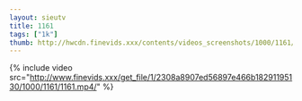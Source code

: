 ```yaml
--- 
layout: sieutv
title: 1161
tags: ["1k"]
thumb: http://hwcdn.finevids.xxx/contents/videos_screenshots/1000/1161/preview.mp4.jpg
---
```

{% include video src="http://www.finevids.xxx/get_file/1/2308a8907ed56897e466b18291195130/1000/1161/1161.mp4/" %} 
